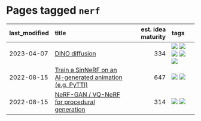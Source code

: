 # Pages tagged `nerf`

|last_modified|title|est. idea maturity|tags
|:---|:---|---:|:---|
|2023-04-07|[DINO diffusion](../DINO-diffusion.md)|334|[![](https://img.shields.io/badge/tag-completed-d5ffe)](../tags/completed.md) [![](https://img.shields.io/badge/tag-experimental-1043a5)](../tags/experimental.md) [![](https://img.shields.io/badge/tag-nerf-1614f8)](../tags/nerf.md) [![](https://img.shields.io/badge/tag-tooling-752fd7)](../tags/tooling.md) [![](https://img.shields.io/badge/tag-wip-9c3a4a)](../tags/wip.md)|
|2022-08-15|[Train a SinNeRF on an AI-generated animation (e.g. PyTTI)](../train_a_SinNeRF_on_a_pytti_animation.md)|647|[![](https://img.shields.io/badge/tag-animation-e9b626)](../tags/animation.md) [![](https://img.shields.io/badge/tag-nerf-1614f8)](../tags/nerf.md)|
|2022-08-15|[NeRF-GAN / VQ-NeRF for procedural generation](../nerf-gan.md)|314|[![](https://img.shields.io/badge/tag-animation-e9b626)](../tags/animation.md) [![](https://img.shields.io/badge/tag-nerf-1614f8)](../tags/nerf.md)|
